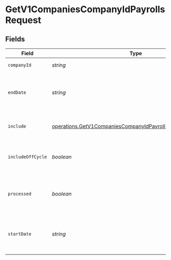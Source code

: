 # GetV1CompaniesCompanyIdPayrollsRequest


## Fields

| Field                                                                                                                                               | Type                                                                                                                                                | Required                                                                                                                                            | Description                                                                                                                                         |
| --------------------------------------------------------------------------------------------------------------------------------------------------- | --------------------------------------------------------------------------------------------------------------------------------------------------- | --------------------------------------------------------------------------------------------------------------------------------------------------- | --------------------------------------------------------------------------------------------------------------------------------------------------- |
| `companyId`                                                                                                                                         | *string*                                                                                                                                            | :heavy_check_mark:                                                                                                                                  | The UUID of the company                                                                                                                             |
| `endDate`                                                                                                                                           | *string*                                                                                                                                            | :heavy_minus_sign:                                                                                                                                  | Return payrolls whose pay period is before the end date                                                                                             |
| `include`                                                                                                                                           | [operations.GetV1CompaniesCompanyIdPayrollsQueryParamInclude](../../../sdk/models/operations/getv1companiescompanyidpayrollsqueryparaminclude.md)[] | :heavy_minus_sign:                                                                                                                                  | Include the requested attribute in the response                                                                                                     |
| `includeOffCycle`                                                                                                                                   | *boolean*                                                                                                                                           | :heavy_minus_sign:                                                                                                                                  | Whether to include off cycle payrolls in the response                                                                                               |
| `processed`                                                                                                                                         | *boolean*                                                                                                                                           | :heavy_minus_sign:                                                                                                                                  | Whether to return processed or unprocessed payrolls                                                                                                 |
| `startDate`                                                                                                                                         | *string*                                                                                                                                            | :heavy_minus_sign:                                                                                                                                  | Return payrolls whose pay period is after the start date                                                                                            |